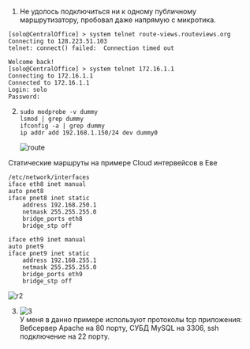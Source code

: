 1. Не удолось подключиться ни к одному публичному маршрутизатору, пробовал даже напрямую с микротика.  
```
[solo@CentralOffice] > system telnet route-views.routeviews.org
Connecting to 128.223.51.103
telnet: connect() failed:  Connection timed out

Welcome back!
[solo@CentralOffice] > system telnet 172.16.1.1                
Connecting to 172.16.1.1
Connected to 172.16.1.1
Login: solo
Password: 

```

2. ```
   sudo modprobe -v dummy
   lsmod | grep dummy
   ifconfig -a | grep dummy
   ip addr add 192.168.1.150/24 dev dummy0
   ```
   ![route](https://user-images.githubusercontent.com/26553608/154031792-4f650907-39e9-4740-a3b0-cfaa766703a6.JPG)  
   

Статические маршруты на примере Cloud интервейсов в Еве
```
/etc/network/interfaces
iface eth8 inet manual
auto pnet8
iface pnet8 inet static
    address 192.168.250.1
    netmask 255.255.255.0
    bridge_ports eth8
    bridge_stp off

iface eth9 inet manual
auto pnet9
iface pnet9 inet static
    address 192.168.255.1
    netmask 255.255.255.0
    bridge_ports eth9
    bridge_stp off
```
![r2](https://user-images.githubusercontent.com/26553608/154044161-c8613a57-51bd-4710-9918-873f1d47df33.JPG)

3. ![3](https://user-images.githubusercontent.com/26553608/154046573-b0daa80e-1322-4163-bb4f-51863a5aa9e6.JPG)  
У меня в данно примере используют протоколы tcp приложения:  
Вебсервер Apache на 80 порту, СУБД MySQL на 3306, ssh подключение на 22 порту.  




   
